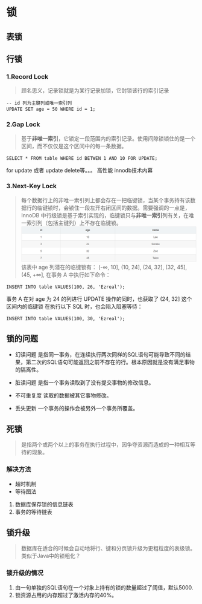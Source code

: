 # 锁
## 表锁
## 行锁
### 1.Record Lock
>顾名思义，记录锁就是为某行记录加锁，它封锁该行的索引记录
```
-- id 列为主键列或唯一索引列
UPDATE SET age = 50 WHERE id = 1;
```
### 2.Gap Lock
>基于**非唯一索引**，它锁定一段范围内的索引记录。使用间隙锁锁住的是一个区间，而不仅仅是这个区间中的每一条数据。
```
SELECT * FROM table WHERE id BETWEN 1 AND 10 FOR UPDATE;
```
for update 或者 update delete等。。。
高性能
innodb技术内幕
### 3.Next-Key Lock
> 每个数据行上的非唯一索引列上都会存在一把临键锁，当某个事务持有该数据行的临键锁时，会锁住一段左开右闭区间的数据。需要强调的一点是，InnoDB 中行级锁是基于索引实现的，临键锁只与**非唯一索引**列有关，在唯一索引列（包括主键列）上不存在临键锁。
![Next-KeyLocks-demo](resources/Next-KeyLocks-demo.png)
该表中 age 列潜在的临键锁有：
(-∞, 10],
(10, 24],
(24, 32],
(32, 45],
(45, +∞],
在事务 A 中执行如下命令：
```
INSERT INTO table VALUES(100, 26, 'Ezreal');
```
事务 A 在对 age 为 24 的列进行 UPDATE 操作的同时，也获取了 (24, 32] 这个区间内的临键锁
在执行以下 SQL 时，也会陷入阻塞等待：
```
INSERT INTO table VALUES(100, 30, 'Ezreal');
```

## 锁的问题

- 幻读问题
是指同一事务，在连续执行两次同样的SQL语句可能导致不同的结果，第二次的SQL语句可能返回之前不存在的行。根本原因就是没有满足事物的隔离性。

- 脏读问题
是指一个事务读取到了没有提交事物的修改信息。

- 不可重复度
读取的数据被其它事物修改。

- 丢失更新
一个事务的操作会被另外一个事务所覆盖。

## 死锁
>是指两个或两个以上的事务在执行过程中，因争夺资源而造成的一种相互等待的现象。

### 解决方法
- 超时机制
- 等待图法
1. 数据库保存锁的信息链表
2. 事务的等待链表

## 锁升级
>数据库在适合的时候会自动地将行、键和分页锁升级为更粗粒度的表级锁。类似于Java中的锁粗化？

### 锁升级的情况
1. 由一句单独的SQL语句在一个对象上持有的锁的数量超过了阈值，默认5000.
2. 锁资源占用的内存超过了激活内存的40%。

